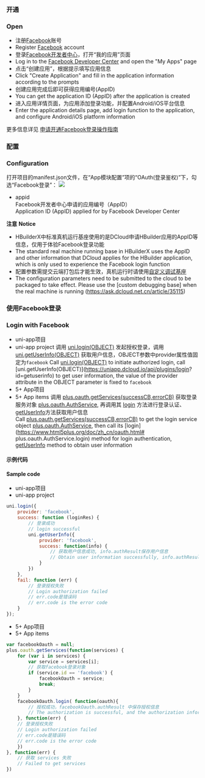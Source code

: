### 开通  
### Open
- 注册[Facebook](http://www.facebook.com)账号  
- Register [Facebook](http://www.facebook.com) account
- 登录[Facebook开发者中心](http://developers.facebook.com/)，打开“我的应用”页面  
- Log in to the [Facebook Developer Center](http://developers.facebook.com/) and open the "My Apps" page
- 点击“创建应用”，根据提示填写应用信息  
- Click "Create Application" and fill in the application information according to the prompts
- 创建应用完成后即可获得应用编号(AppID)  
- You can get the application ID (AppID) after the application is created
- 进入应用详情页面，为应用添加登录功能，并配置Android/iOS平台信息  
- Enter the application details page, add login function to the application, and configure Android/iOS platform information

更多信息详见 [申请开通Facebook登录操作指南](https://uniapp.dcloud.io/tutorial/app-oauth-facebook-open)  


### 配置  
### Configuration
打开项目的manifest.json文件，在“App模块配置”项的“OAuth(登录鉴权)”下，勾选“Facebook登录”：
![](https://native-res.dcloud.net.cn/images/uniapp/oauth/facebook-manifest.png)

- appid  
Facebook开发者中心申请的应用编号（AppID）  
Application ID (AppID) applied for by Facebook Developer Center

**注意**
**Notice**
- HBuilderX中标准真机运行基座使用的是DCloud申请HBuilder应用的AppID等信息，仅用于体验Facebook登录功能
- The standard real machine running base in HBuilderX uses the AppID and other information that DCloud applies for the HBuilder application, which is only used to experience the Facebook login function
- 配置参数需提交云端打包后才能生效，真机运行时请使用[自定义调试基座](https://ask.dcloud.net.cn/article/35115)
- The configuration parameters need to be submitted to the cloud to be packaged to take effect. Please use the [custom debugging base] when the real machine is running (https://ask.dcloud.net.cn/article/35115)


### 使用Facebook登录  
### Login with Facebook

- uni-app项目  
- uni-app project
调用 [uni.login(OBJECT)](api/plugins/login?id=login) 发起授权登录，调用 [uni.getUserInfo(OBJECT)](https://uniapp.dcloud.io/api/plugins/login?id=getuserinfo) 获取用户信息，OBJECT参数中provider属性值固定为`facebook`
Call [uni.login(OBJECT)](api/plugins/login?id=login) to initiate authorized login, call [uni.getUserInfo(OBJECT)](https://uniapp.dcloud.io/api/plugins/login? id=getuserinfo) to get user information, the value of the provider attribute in the OBJECT parameter is fixed to `facebook`
- 5+ App项目  
- 5+ App items
调用 [plus.oauth.getServices(successCB,errorCB)](https://www.html5plus.org/doc/zh_cn/oauth.html#plus.oauth.getServices) 获取登录服务对象 [plus.oauth.AuthService](https://www.html5plus.org/doc/zh_cn/oauth.html#plus.oauth.AuthService), 再调用其 [login](https://www.html5plus.org/doc/zh_cn/oauth.html#plus.oauth.AuthService.login) 方法进行登录认证、[getUserInfo](https://www.html5plus.org/doc/zh_cn/oauth.html#plus.oauth.AuthService.getUserInfo)方法获取用户信息  
Call [plus.oauth.getServices(successCB,errorCB)](https://www.html5plus.org/doc/zh_cn/oauth.html#plus.oauth.getServices) to get the login service object [plus.oauth.AuthService]( https://www.html5plus.org/doc/zh_cn/oauth.html#plus.oauth.AuthService), then call its [login](https://www.html5plus.org/doc/zh_cn/oauth.html# plus.oauth.AuthService.login) method for login authentication, [getUserInfo](https://www.html5plus.org/doc/zh_cn/oauth.html#plus.oauth.AuthService.getUserInfo) method to obtain user information


#### 示例代码  
#### Sample code
- uni-app项目  
- uni-app project
``` js  
uni.login({
    provider: 'facebook',
    success: function (loginRes) {
        // 登录成功
        // login successful
        uni.getUserInfo({
            provider: 'facebook',
            success: function(info) {
                // 获取用户信息成功, info.authResult保存用户信息
                // Obtain user information successfully, info.authResult saves user information
            }
        })
    },
    fail: function (err) {
        // 登录授权失败  
        // Login authorization failed
        // err.code是错误码
        // err.code is the error code
    }
});
```  

- 5+ App项目  
- 5+ App items
``` js  
var facebookOauth = null;
plus.oauth.getServices(function(services) {
	for (var i in services) {
		var service = services[i];
        // 获取facebook登录对象
		if (service.id == 'facebook') {
			facebookOauth = service;
			break;
		}
	}
	facebookOauth.login( function(oauth){
		// 授权成功，facebookOauth.authResult 中保存授权信息  
		// The authorization is successful, and the authorization information is saved in facebookOauth.authResult
	}, function(err) {
    // 登录授权失败  
    // Login authorization failed
    // err.code是错误码
    // err.code is the error code
	})
}, function(err) {
	// 获取 services 失败
	// Failed to get services
})
```

